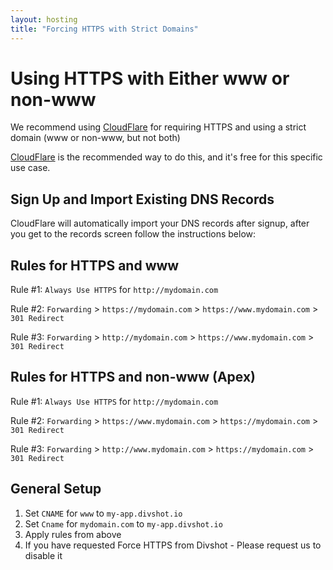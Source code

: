```yaml
---
layout: hosting
title: "Forcing HTTPS with Strict Domains"
---
```


# Using HTTPS with Either www or non-www

<p class="lead">We recommend using <a href="http://www.cloudflare.com">CloudFlare</a> for requiring HTTPS and using a strict domain (www or non-www, but not both)</p>

[CloudFlare](http://www.cloudflare.com) is the recommended way to do this, and it's free for this specific use case.

## Sign Up and Import Existing DNS Records

CloudFlare will automatically import your DNS records after signup, after you get to the records screen follow the instructions below:

## Rules for HTTPS and www

Rule #1: `Always Use HTTPS` for `http://mydomain.com`

Rule #2: `Forwarding` > `https://mydomain.com` > `https://www.mydomain.com` > `301 Redirect`

Rule #3: `Forwarding` > `http://mydomain.com` > `https://www.mydomain.com` > `301 Redirect`

## Rules for HTTPS and non-www (Apex)

Rule #1: `Always Use HTTPS` for `http://mydomain.com`

Rule #2: `Forwarding` > `https://www.mydomain.com` > `https://mydomain.com` > `301 Redirect`

Rule #3: `Forwarding` > `http://www.mydomain.com` > `https://mydomain.com` > `301 Redirect`

## General Setup

1. Set `CNAME` for `www` to `my-app.divshot.io`
2. Set `Cname` for `mydomain.com` to `my-app.divshot.io`
3. Apply rules from above
4. If you have requested Force HTTPS from Divshot - Please request us to disable it
